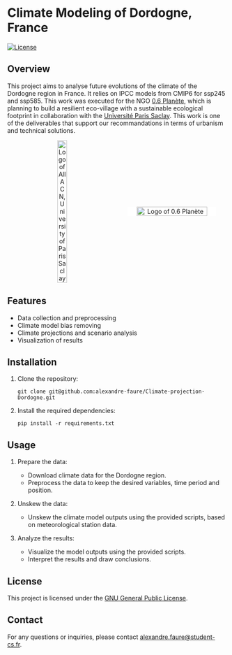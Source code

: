 # Climate Modeling of Dordogne, France

[![License](https://img.shields.io/badge/license-GPLv3-blue.svg)](https://opensource.org/license/gpl-3-0)

## Overview

This project aims to analyse future evolutions of the climate of the Dordogne region in France. It relies on IPCC models from CMIP6 for ssp245 and ssp585. This work was executed for the NGO [0.6 Planète](https://www.06planet.org/fr/), which is planning to build a resilient eco-village with a sustainable ecological footprint in collaboration with the [Université Paris Saclay](http://www.universite-paris-saclay.fr/objets-interdisciplinaires/alliance-climate-action-now). This work is one of the deliverables that support our recommandations in terms of urbanism and technical solutions.

<div style="display: flex; justify-content:space-around; align-items:center;">
    <div style="flex:1; text-align:center">
    <img src="https://www.universite-paris-saclay.fr/sites/default/files/styles/max_325x325/public/2022-02/logo-allcan.png?itok=BPJUh5dQ" alt="Logo of AllACN, University of Paris Saclay" style="width: 30%;">
    </div>
    <div style="flex:1; text-align:center;">
    <img src="https://www.06planet.org/wp-content/uploads/2021/06/cropped-logo-0.6planet-1.png" alt="Logo of 0.6 Planète" style="width: 80%; background-color:white;">
    </div>
</div>

## Features

- Data collection and preprocessing
- Climate model bias removing
- Climate projections and scenario analysis
- Visualization of results

## Installation

1. Clone the repository:

    ```shell
    git clone git@github.com:alexandre-faure/Climate-projection-Dordogne.git
    ```

2. Install the required dependencies:

    ```shell
    pip install -r requirements.txt
    ```

## Usage

1. Prepare the data:

    - Download climate data for the Dordogne region.
    - Preprocess the data to keep the desired variables, time period and position.

2. Unskew the data:

    - Unskew the climate model outputs using the provided scripts, based on meteorological station data.

4. Analyze the results:

    - Visualize the model outputs using the provided scripts.
    - Interpret the results and draw conclusions.

## License

This project is licensed under the [GNU General Public License](LICENSE).

## Contact

For any questions or inquiries, please contact [alexandre.faure@student-cs.fr](mailto:alexandre.faure@student-cs.fr).
